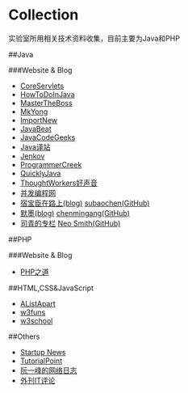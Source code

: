Collection
==========

实验室所用相关技术资料收集，目前主要为Java和PHP

##Java

###Website & Blog

* [CoreServlets](http://coreservlets.com/)
* [HowToDoInJava](http://howtodoinjava.com/)
* [MasterTheBoss](http://www.mastertheboss.com/)
* [MkYong](http://www.mkyong.com/)
* [ImportNew](http://www.importnew.com/)
* [JavaBeat](http://www.javabeat.net/)
* [JavaCodeGeeks](http://www.javacodegeeks.com/)
* [Java译站](http://it.deepinmind.com/)
* [Jenkov](http://tutorials.jenkov.com/)
* [ProgrammerCreek](http://www.programcreek.com/)
* [QuicklyJava](http://www.quicklyjava.com/)
* [ThoughtWorkers好声音](http://voice.thoughtworkers.org/)
* [并发编程网](http://ifeve.com/)
* [宿宝臣在路上(blog)](http://dz.sdut.edu.cn/blog/subaochen/) [subaochen(GitHub)](https://github.com/subaochen)
* [默墨(blog)](http://chenmingang.diandian.com/) [chenmingang(GitHub)](https://github.com/chenmingang)
* [司青的专栏](http://blog.csdn.net/neosmith) [Neo Smith(GitHub)](https://github.com/wanghongfei)

##PHP

###Website & Blog

* [PHP之道](http://wulijun.github.io/php-the-right-way/)

##HTML,CSS&JavaScript

* [AListApart](http://alistapart.com/)
* [w3funs](http://www.w3cfuns.com/)
* [w3school](http://w3school.com.cn/)

##Others

* [Startup News](http://news.dbanotes.net/)
* [TutorialPoint](http://www.tutorialspoint.com/)
* [阮一峰的网络日志](http://www.ruanyifeng.com/blog/)
* [外刊IT评论](http://www.vaikan.com/)
